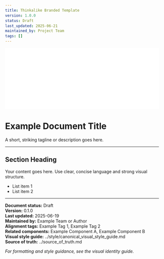 ```yaml
---
title: Thinkalike Branded Template
version: 1.0.0
status: Draft
last_updated: 2025-06-21
maintained_by: Project Team
tags: []
---
```


<!-- ThinkAlike Minimal Branded Template -->

<!--
  NOTE: If the logo does not display, adjust the path below to match your document's location.
  For files in docs/templates/, use ../../assets/logo.svg
  For files in docs/, use ../assets/logo.svg
  For files in the root, use assets/logo.svg
-->
<style>
  .thinkalike-logo {
    height: 200px;
    max-width: 100%;
    display: block;
    margin-bottom: 24px;
  }
  .thinkalike-hoverable:hover {
    color: #FF8C00 !important;
    transition: color 0.3s;
  }
</style>

<img src="../../assets/logo.svg" alt="ThinkAlike Logo" class="thinkalike-logo">

<h1 class="thinkalike-hoverable">Example Document Title</h1>

<p class="thinkalike-hoverable">A short, striking tagline or description goes here.</p>

---

<!-- Main content starts here -->

<h2 class="thinkalike-hoverable">Section Heading</h2>
<p class="thinkalike-hoverable">Your content goes here. Use clear, concise language and strong visual structure.</p>
<ul>
  <li class="thinkalike-hoverable">List item 1</li>
  <li class="thinkalike-hoverable">List item 2</li>
</ul>

<!-- ...add more sections as needed... -->

---

<!-- Metadata and references (place at the end for minimalism) -->
<p class="thinkalike-hoverable"><strong>Document status:</strong> Draft<br>
<strong>Version:</strong> 0.1.0<br>
<strong>Last updated:</strong> 2025-06-19<br>
<strong>Maintained by:</strong> Example Team or Author<br>
<strong>Alignment tags:</strong> Example Tag 1, Example Tag 2<br>
<strong>Related components:</strong> Example Component A, Example Component B<br>
<strong>Visual style guide:</strong> ../style/canonical_visual_style_guide.md<br>
<strong>Source of truth:</strong> ../source_of_truth.md</p>

<p class="thinkalike-hoverable"><em>For formatting and style guidance, see the visual identity guide.</em></p>

